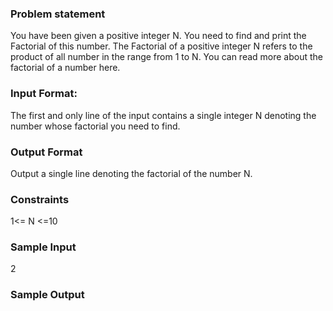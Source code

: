 ### Problem statement
You have been given a positive integer N. You need to find and print the Factorial of this number. The Factorial of a positive integer N refers to the product of all number in the range from 1 to N. You can read more about the factorial of a number here.

### Input Format:
The first and only line of the input contains a single integer N denoting the number whose factorial you need to find.

### Output Format
Output a single line denoting the factorial of the number N.

### Constraints

1<= N <=10

### Sample Input
2

### Sample Output
